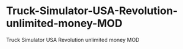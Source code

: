 # Truck-Simulator-USA-Revolution-unlimited-money-MOD
Truck Simulator USA Revolution unlimited money MOD

